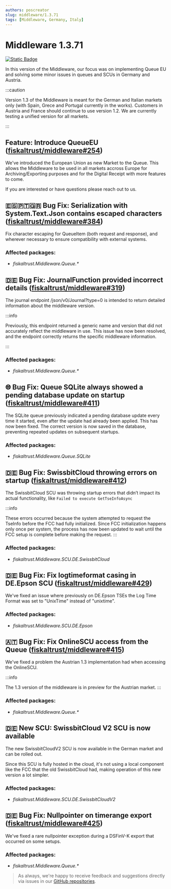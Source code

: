 ```yaml
---
authors: poscreator
slug: middleware/1.3.71
tags: [Middleware, Germany, Italy]
---
```


# Middleware 1.3.71
 [![Static Badge](https://img.shields.io/badge/milestone-v1.3.71-green?logo=github)](https://github.com/fiskaltrust/middleware/milestone/4?closed=1)

 
In this version of the Middleware, our focus was on implementing Queue EU and solving some minor issues in queues and SCUs in Germany and Austria.
<!--truncate-->

:::caution

Version 1.3 of the Middleware is meant for the German and Italian markets only (with Spain, Grece and Portugal currently in the works).
Customers in Austria and France should continue to use version 1.2.
We are currently testing a unified version for all markets.

:::

## Feature: Introduce QueueEU ([fiskaltrust/middleware#254](https://github.com/fiskaltrust/middleware/issues/254))

We've introduced the European Union as new Market to the Queue.
This allows the Middleware to be used in all markets accross Europe for Archiving/Exporting purposes and for the Digital Receipt with more features to come.

If you are interested or have questions please reach out to us.

## 🇪🇸🇵🇹🇬🇷 Bug Fix: Serialization with System.Text.Json contains escaped characters ([fiskaltrust/middleware#384](https://github.com/fiskaltrust/middleware/issues/384))

Fix character escaping for QueueItem (both request and response), and wherever necessary to ensure compatibility with external systems.

### Affected packages:
- _fiskaltrust.Middleware.Queue.*_
  
## 🇩🇪 Bug Fix: JournalFunction provided incorrect details ([fiskaltrust/middleware#319](https://github.com/fiskaltrust/middleware/issues/319))

The journal endpoint /json/v0/Journal?type=0 is intended to return detailed information about the middleware version.

:::info

Previously, this endpoint returned a generic name and version that did not accurately reflect the middleware in use. This issue has now been resolved, and the endpoint correctly returns the specific middleware information.

:::

### Affected packages:
- _fiskaltrust.Middleware.Queue.*_

## 🌐 Bug Fix: Queue SQLite always showed a pending database update on startup ([fiskaltrust/middleware#411](https://github.com/fiskaltrust/middleware/issues/411))

The SQLite queue previously indicated a pending database update every time it started, even after the update had already been applied. This has now been fixed. The correct version is now saved in the database, preventing repeated updates on subsequent startups.

### Affected packages:
- _fiskaltrust.Middleware.Queue.SQLite_

## 🇩🇪 Bug Fix: SwissbitCloud throwing errors on startup ([fiskaltrust/middleware#412](https://github.com/fiskaltrust/middleware/issues/412))

The SwissbitCloud SCU was throwing startup errors that didn’t impact its actual functionality, like `Failed to execute GetTseInfoAsync`

:::info

These errors occurred because the system attempted to request the TseInfo before the FCC had fully initialized. Since FCC initialization happens only once per system, the process has now been updated to wait until the FCC setup is complete before making the request.
:::

### Affected packages:
- _fiskaltrust.Middleware.SCU.DE.SwissbitCloud_

## 🇩🇪 Bug Fix: Fix logtimeformat casing in DE.Epson SCU ([fiskaltrust/middleware#429](https://github.com/fiskaltrust/middleware/pull/429))

We've fixed an issue where previously on DE.Epson TSEs the Log Time Format was set to "UnixTime" instead of "unixtime".

### Affected packages:
- _fiskaltrust.Middleware.SCU.DE.Epson_

## 🇦🇹 Bug Fix: Fix OnlineSCU access from the Queue ([fiskaltrust/middleware#415](https://github.com/fiskaltrust/middleware/pull/415))

We've fixed a problem the Austrian 1.3 implementation had when accessing the OnlineSCU.

:::info

The 1.3 version of the middleware is in preview for the Austrian market.
:::

### Affected packages:
- _fiskaltrust.Middleware.Queue.*_

## 🇩🇪 New SCU: SwissbitCloud V2 SCU is now available

The new SwissbitCloudV2 SCU is now available in the German market and can be rolled out.

Since this SCU is fully hosted in the cloud, it's not using a local component like the FCC that the old SwissbitCloud had, making operation of this new version a lot simpler.

### Affected packages:
- _fiskaltrust.Middleware.SCU.DE.SwissbitCloudV2_

## 🇩🇪 Bug Fix: Nullpointer on timerange export ([fiskaltrust/middleware#425](https://github.com/fiskaltrust/middleware/pull/425))

We've fixed a rare nullpointer exception during a DSFinV-K export that occurred on some setups.

### Affected packages:
- _fiskaltrust.Middleware.Queue.*_


> As always, we're happy to receive feedback and suggestions directly via issues in our [GitHub repositories](https://github.com/fiskaltrust).
